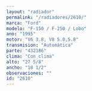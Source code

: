 ```yaml
---
layout: "radiador"
permalink: "/radiadores/2610/"
marca: "Ford"
modelo: "F-150 / F-250 / Lobo"
ano: "1995"
motor: "V6 3.8, V8 5.0,5.8"
transmision: "Automática"
parte: "432186"
clima: "Con clima"
alto: "27 5/8"
ancho: "18 1/2"
observaciones: ""
id: "2610"
---
```


